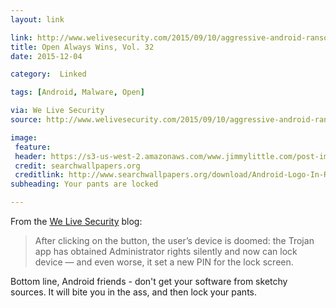 ```yaml
---
layout: link

link: http://www.welivesecurity.com/2015/09/10/aggressive-android-ransomware-spreading-in-the-usa/
title: Open Always Wins, Vol. 32
date: 2015-12-04

category:  Linked 

tags: [Android, Malware, Open]

via: We Live Security
source: http://www.welivesecurity.com/2015/09/10/aggressive-android-ransomware-spreading-in-the-usa/

image:
 feature: 
 header: https://s3-us-west-2.amazonaws.com/www.jimmylittle.com/post-images/AndroidRain_16x9_Q25.jpg
 credit: searchwallpapers.org
 creditlink: http://www.searchwallpapers.org/download/Android-Logo-In-Rain-HD-Wallpaper-Flickr-Photo/?n=aHR0cHM6Ly9mYXJtMy5zdGF0aWNmbGlja3IuY29tLzI5MTEvMTQ2MDQ1NDcwNThfNDkxZTJmOTFhNV9vLmpwZw==&search=wallpaper+hd+rain
subheading: Your pants are locked

---
```


From the [We Live Security][1] blog:


> After clicking on the button, the user’s device is doomed: the Trojan app has obtained Administrator rights silently and now can lock device — and even worse, it set a new PIN for the lock screen.

Bottom line, Android friends - don't get your software from sketchy sources. It will bite you in the ass, and then lock your pants.

[1]: http://www.welivesecurity.com/2015/09/10/aggressive-android-ransomware-spreading-in-the-usa/ "We Live Security"